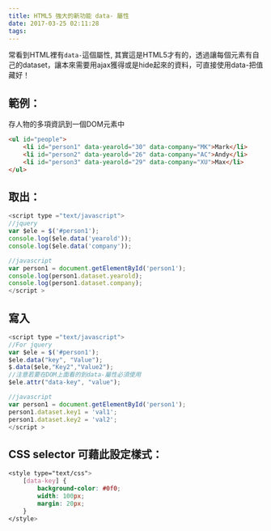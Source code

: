 ```yaml
---
title: HTML5 強大的新功能 data- 屬性
date: 2017-03-25 02:11:28
tags:
---
```


常看到HTML裡有`data-`這個屬性, 其實這是HTML5才有的，透過讓每個元素有自己的dataset，讓本來需要用ajax獲得或是hide起來的資料，可直接使用data-把值藏好！

## 範例：

存人物的多項資訊到一個DOM元素中

```html
<ul id="people">
    <li id="person1" data-yearold="30" data-company="MK">Mark</li>
    <li id="person2" data-yearold="26" data-company="AC">Andy</li>
    <li id="person3" data-yearold="29" data-company="XU">Max</li>
</ul>
```
<!-- more -->

## 取出：

```javascript
<script type ="text/javascript">
//jquery
var $ele = $('#person1');
console.log($ele.data('yearold'));
console.log($ele.data('company'));

//javascript
var person1 = document.getElementById('person1');
console.log(person1.dataset.yearold);
console.log(person1.dataset.company);
</script >
```

## 寫入
```javascript
<script type ="text/javascript">
//For jquery
var $ele = $('#person1');
$ele.data("key", "Value");
$.data($ele,"Key2","Value2");
//注意若要在DOM上面看的到data-屬性必須使用
$ele.attr("data-key", "value");

//javascript
var person1 = document.getElementById('person1');
person1.dataset.key1 = 'val1';
person1.dataset.key2 = 'val2';
</script >
```

## CSS selector 可藉此設定樣式：

```css
<style type="text/css">
    [data-key] {
        background-color: #0f0;
        width: 100px;
        margin: 20px;
    }
</style>
```